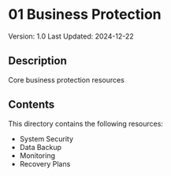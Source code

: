 # 01 Business Protection
Version: 1.0
Last Updated: 2024-12-22

## Description
Core business protection resources

## Contents
This directory contains the following resources:

- System Security
- Data Backup
- Monitoring
- Recovery Plans
